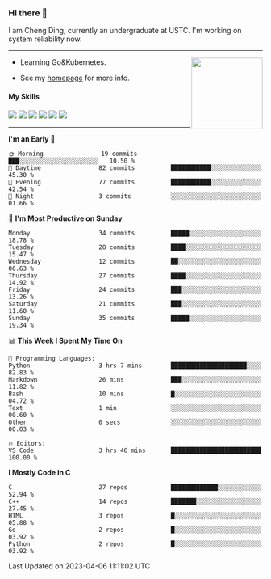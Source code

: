 ### Hi there 👋

I am Cheng Ding, currently an undergraduate at USTC.
I'm working on system reliability now.

---

<img align="right" height="141" src="https://github-readme-stats.vercel.app/api?username=IrisesD&theme=tokyonight&show_icons=true&count_private=true">

-  Learning Go&Kubernetes.

-  See my [homepage](https://irisesd.github.io) for more info.

#### My Skills

![](https://img.shields.io/badge/C++-65318e?logo=cplusplus&logoColor=fff)
![](https://img.shields.io/badge/Python-3e74a2?logo=python&logoColor=fff)
![](https://img.shields.io/badge/C-5654a2?logo=c&logoColor=fff)
![](https://img.shields.io/badge/Go-00aaff?logo=go&logoColor=fff)
![](https://img.shields.io/badge/Docker-0088ff?logo=docker&logoColor=fff)
![](https://img.shields.io/badge/Kubernetes-0066FF?logo=kubernetes&logoColor=fff)

---
<!--START_SECTION:waka-->
**I'm an Early 🐤** 

```text
🌞 Morning                19 commits          ███░░░░░░░░░░░░░░░░░░░░░░   10.50 % 
🌆 Daytime                82 commits          ███████████░░░░░░░░░░░░░░   45.30 % 
🌃 Evening                77 commits          ███████████░░░░░░░░░░░░░░   42.54 % 
🌙 Night                  3 commits           ░░░░░░░░░░░░░░░░░░░░░░░░░   01.66 % 
```
📅 **I'm Most Productive on Sunday** 

```text
Monday                   34 commits          █████░░░░░░░░░░░░░░░░░░░░   18.78 % 
Tuesday                  28 commits          ████░░░░░░░░░░░░░░░░░░░░░   15.47 % 
Wednesday                12 commits          ██░░░░░░░░░░░░░░░░░░░░░░░   06.63 % 
Thursday                 27 commits          ████░░░░░░░░░░░░░░░░░░░░░   14.92 % 
Friday                   24 commits          ███░░░░░░░░░░░░░░░░░░░░░░   13.26 % 
Saturday                 21 commits          ███░░░░░░░░░░░░░░░░░░░░░░   11.60 % 
Sunday                   35 commits          █████░░░░░░░░░░░░░░░░░░░░   19.34 % 
```


📊 **This Week I Spent My Time On** 

```text
💬 Programming Languages: 
Python                   3 hrs 7 mins        █████████████████████░░░░   82.83 % 
Markdown                 26 mins             ███░░░░░░░░░░░░░░░░░░░░░░   11.82 % 
Bash                     10 mins             █░░░░░░░░░░░░░░░░░░░░░░░░   04.72 % 
Text                     1 min               ░░░░░░░░░░░░░░░░░░░░░░░░░   00.60 % 
Other                    0 secs              ░░░░░░░░░░░░░░░░░░░░░░░░░   00.03 % 

🔥 Editors: 
VS Code                  3 hrs 46 mins       █████████████████████████   100.00 % 
```

**I Mostly Code in C** 

```text
C                        27 repos            █████████████░░░░░░░░░░░░   52.94 % 
C++                      14 repos            ███████░░░░░░░░░░░░░░░░░░   27.45 % 
HTML                     3 repos             █░░░░░░░░░░░░░░░░░░░░░░░░   05.88 % 
Go                       2 repos             █░░░░░░░░░░░░░░░░░░░░░░░░   03.92 % 
Python                   2 repos             █░░░░░░░░░░░░░░░░░░░░░░░░   03.92 % 
```




 Last Updated on 2023-04-06 11:11:02 UTC
<!--END_SECTION:waka-->